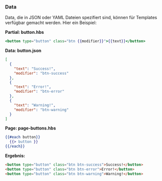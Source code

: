 ### Data 

Data, die in JSON oder YAML Dateien spezifiert sind, können für Templates verfügbar gemacht werden. Hier ein Beispiel:

**Partial: button.hbs**

``` hbs
<button type="button" class="btn {{modifier}}">{{text}}</button>
```

**Data: button.json**

``` json
[
  {
    "text": "Success!",
    "modifier": "btn-success"
  },
  {
    "text": "Error!",
    "modifier": "btn-error"
  },
  {
    "text": "Warning!",
    "modifier": "btn-warning"
  }
]
```

**Page: page-buttons.hbs**

``` hbs
{{#each button}}
  {{> button }}
{{/each}}
```

**Ergebnis:**

``` html
<button type="button" class="btn btn-success">Success!</button>
<button type="button" class="btn btn-error">Error!</button>
<button type="button" class="btn btn-warning">Warning!</button>
```

